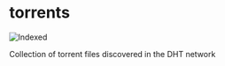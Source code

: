 torrents 
========
![Indexed](https://img.shields.io/badge/indexed-14778-blue)

Collection of torrent files discovered in the DHT network
